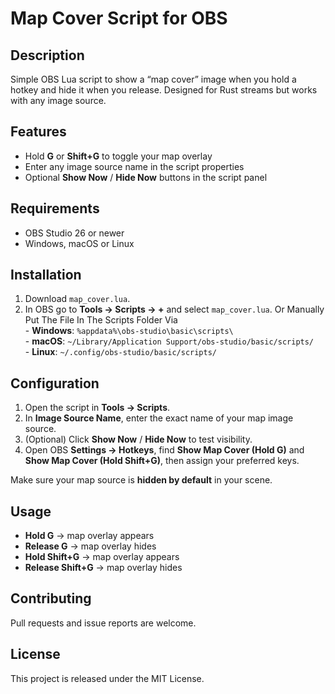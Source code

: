 # Map Cover Script for OBS

## Description
Simple OBS Lua script to show a “map cover” image when you hold a hotkey and hide it when you release. Designed for Rust streams but works with any image source.

## Features
- Hold **G** or **Shift+G** to toggle your map overlay
- Enter any image source name in the script properties
- Optional **Show Now** / **Hide Now** buttons in the script panel

## Requirements
- OBS Studio 26 or newer
- Windows, macOS or Linux

## Installation
1. Download `map_cover.lua`.  
2. In OBS go to **Tools → Scripts → +** and select `map_cover.lua`.
     Or Manually Put The File In The Scripts Folder Via  
       - **Windows**: `%appdata%\obs-studio\basic\scripts\`  
       - **macOS**: `~/Library/Application Support/obs-studio/basic/scripts/`  
       - **Linux**: `~/.config/obs-studio/basic/scripts/`  

## Configuration
1. Open the script in **Tools → Scripts**.  
2. In **Image Source Name**, enter the exact name of your map image source.  
3. (Optional) Click **Show Now** / **Hide Now** to test visibility.  
4. Open OBS **Settings → Hotkeys**, find **Show Map Cover (Hold G)** and **Show Map Cover (Hold Shift+G)**, then assign your preferred keys.

Make sure your map source is **hidden by default** in your scene.

## Usage
- **Hold G** → map overlay appears  
- **Release G** → map overlay hides  
- **Hold Shift+G** → map overlay appears  
- **Release Shift+G** → map overlay hides  

## Contributing
Pull requests and issue reports are welcome.  

## License
This project is released under the MIT License.  
